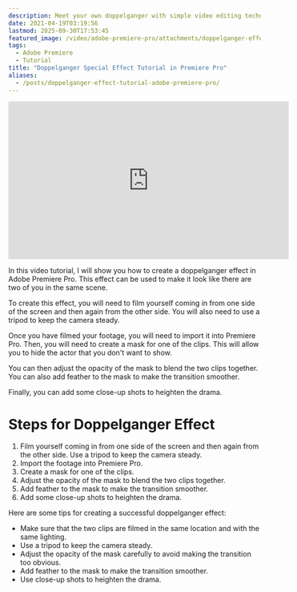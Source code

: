 ```yaml
---
description: Meet your own doppelganger with simple video editing techniques
date: 2021-04-19T03:19:56
lastmod: 2025-09-30T17:53:45
featured_image: /video/adobe-premiere-pro/attachments/doppelganger-effect-adobe-premiere-tutorial.jpg
tags:
  - Adobe Premiere
  - Tutorial
title: "Doppelganger Special Effect Tutorial in Premiere Pro"
aliases:
  - /posts/doppelganger-effect-tutorial-adobe-premiere-pro/
---
```


<div class="iframe-16-9-container">
<iframe class="youTubeIframe" width="560" height="315" src="https://www.youtube.com/embed/PT1V1t61oT0?si=fj93EAoQZ5dcTaUa" title="YouTube video player" frameborder="0" allow="accelerometer; autoplay; clipboard-write; encrypted-media; gyroscope; picture-in-picture; web-share" referrerpolicy="strict-origin-when-cross-origin" allowfullscreen></iframe>
</div>

In this video tutorial, I will show you how to create a doppelganger effect in Adobe Premiere Pro. This effect can be used to make it look like there are two of you in the same scene.

To create this effect, you will need to film yourself coming in from one side of the screen and then again from the other side. You will also need to use a tripod to keep the camera steady.

Once you have filmed your footage, you will need to import it into Premiere Pro. Then, you will need to create a mask for one of the clips. This will allow you to hide the actor that you don't want to show.

You can then adjust the opacity of the mask to blend the two clips together. You can also add feather to the mask to make the transition smoother.

Finally, you can add some close-up shots to heighten the drama.

# Steps for Doppelganger Effect

1. Film yourself coming in from one side of the screen and then again from the other side. Use a tripod to keep the camera steady.
2. Import the footage into Premiere Pro.
3. Create a mask for one of the clips.
4. Adjust the opacity of the mask to blend the two clips together.
5. Add feather to the mask to make the transition smoother.
6. Add some close-up shots to heighten the drama.

Here are some tips for creating a successful doppelganger effect:

- Make sure that the two clips are filmed in the same location and with the same lighting.
- Use a tripod to keep the camera steady.
- Adjust the opacity of the mask carefully to avoid making the transition too obvious.
- Add feather to the mask to make the transition smoother.
- Use close-up shots to heighten the drama.
